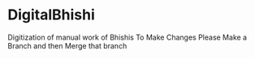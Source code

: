 # DigitalBhishi
Digitization of manual work of Bhishis
To Make Changes Please Make a Branch and then Merge that branch
